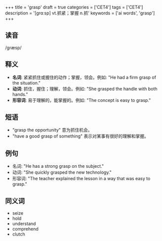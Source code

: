+++
title = 'grasp'
draft = true
categories = ['CET4']
tags = ['CET4']
description = '[grɑːsp] vt.抓紧；掌握 n.抓'
keywords = ['ai words', 'grasp']
+++

## 读音
/ɡræsp/

## 释义
- **名词**: 紧紧抓住或握住的动作；掌握，领会。例如: "He had a firm grasp of the situation."
- **动词**: 抓住，握住；理解，领会。例如: "She grasped the handle with both hands."
- **形容词**: 易于理解的，能掌握的。例如: "The concept is easy to grasp."

## 短语
- "grasp the opportunity" 意为抓住机会。
- "have a good grasp of something" 表示对某事有很好的理解和掌握。

## 例句
- 名词: "He has a strong grasp on the subject."
- 动词: "She quickly grasped the new technology."
- 形容词: "The teacher explained the lesson in a way that was easy to grasp."

## 同义词
- seize
- hold
- understand
- comprehend
- clutch
